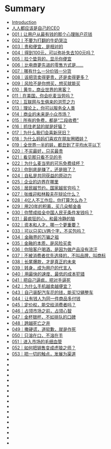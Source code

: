 # Summary

- [Introduction](README.md)
- [人人都应该是自己的CEO](000.md)
- [001丨让用户从最有钱的那个心理账户花钱](001.md)
- [002丨不要为打翻的牛奶哭泣](002.md)
- [003｜贵和便宜，是相对的](003.md)
- [004｜得到100元，可以弥补失去100元吗？](004.md)
- [005｜拉个垫背的，显示你便宜](005.md)
- [006｜比电商更先进的零售方式是……](006.md)
- [007｜哪有什么一分价钱一分货](007.md)
- [008｜该把货卖得更贵，还是卖得更多？](008.md)
- [009｜风险不是你想买，想买就能买](009.md)
- [010｜黄牛，商业世界的黑客？](010.md)
- [011｜在美国，你会吃麦当劳吗？](011.md)
- [012｜互联网与生俱来的洪荒之力](012.md)
- [013｜理论上，你可以服务全人类](013.md)
- [014｜商业的未来是小众市场？](014.md)
- [015｜所有的免费，都是“二段收费”](015.md)
- [016｜抓住老鼠的就是好猫？](016.md)
- [017｜为什么我们会喜新厌旧？](017.md)
- [018｜为什么妈妈们喜欢在朋友圈晒娃？](018.md)
- [019｜全世界一半的娃，都丑到了平均水平以下](019.md)
- [020｜不买最好，只买最贵](020.md)
- [021｜看见那只看不见的手](021.md)
- [022｜为什么麦当劳的可乐免费续杯？](022..md)
- [023｜你到底是赚了，还是赔了？](023.md)
- [024｜自私是共同获益的原动力](024.md)
- [025｜企业的边界在哪里](025.md)
- [026｜居民越节约，国家越贫穷吗？](026.md)
- [027｜张维迎和林毅夫在辩论什么？](027.md)
- [028｜4亿人不工作后，你打算怎么办？](028.md)
- [029｜用20年的积蓄，买几朵郁金香](029.md)
- [030｜你赞成给全中国人民无条件发钱吗？](030.md)
- [031｜最疯狂的心，和最冷静的脑](031.md)
- [032｜资本和人才，哪一个更重要？](032.md)
- [033｜可以只买LV两个字，不买包吗？](033.md)
- [034｜金融界的万骗之祖](034.md)
- [035｜金融的本质，是风险买卖](035.md)
- [036｜你陪客户喝酒，是因为做产品没有流汗](036.md)
- [037｜不被消费者优先选择的，不叫品牌，叫商标](037.md)
- [038｜长尾爆款，才是真正的未来](038.md)
- [039｜转身，成为用户的代言人](039.md)
- [040｜用最快的速度、最低的成本犯错](040.md)
- [041｜把自己逼疯，把对手逼死](041.md)
- [042｜为什么手机越卖越便宜？](042.md)
- [043｜自己装配汽车花的钱，能买12辆整车](043.md)
- [044｜让有钱人为同一件商品多付钱](044.md)
- [045｜定价权，能交给消费者吗？](045.md)
- [046｜占领市场之前，占领心智](046.md)
- [047｜金杯银杯，不如排队的口碑](047.md)
- [ 048｜跨越死亡之井](048.md)
- [049｜撒硬谎，道软歉，就是作死](049.md)
- [050｜只溶在口，不溶在手](050.md)
- [051｜进入市场的毛细血管](051.md)
- [052｜如何把销售变成虎狼之师？](052.md)
- [053｜把一切的触点，发展为渠道]()
- []()
- []()
- []()
- []()
- []()
- []()
- []()
- []()
- []()
- []()
- []()
- []()
- []()
- []()
- []()
- []()
- []()